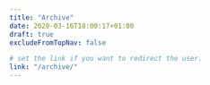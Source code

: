 ```yaml
---
title: "Archive"
date: 2020-03-16T18:00:17+01:00
draft: true
excludeFromTopNav: false

# set the link if you want to redirect the user.
link: "/archive/"
---
```

